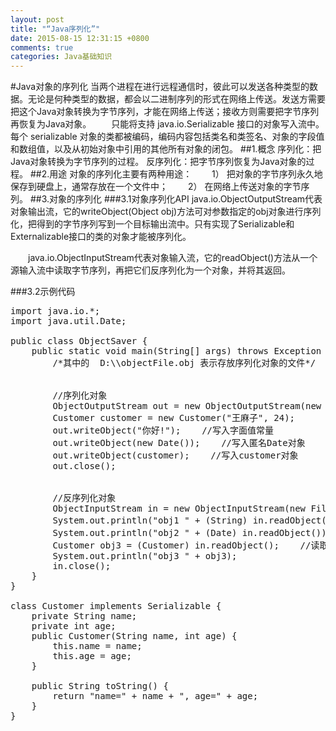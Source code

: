 ```yaml
---
layout: post
title: "“Java序列化”"
date: 2015-08-15 12:31:15 +0800
comments: true
categories: Java基础知识
---
```

#Java对象的序列化
当两个进程在进行远程通信时，彼此可以发送各种类型的数据。无论是何种类型的数据，都会以二进制序列的形式在网络上传送。发送方需要把这个Java对象转换为字节序列，才能在网络上传送；接收方则需要把字节序列再恢复为Java对象。
　　只能将支持 java.io.Serializable 接口的对象写入流中。每个 serializable 对象的类都被编码，编码内容包括类名和类签名、对象的字段值和数组值，以及从初始对象中引用的其他所有对象的闭包。
##1.概念
序列化：把Java对象转换为字节序列的过程。
反序列化：把字节序列恢复为Java对象的过程。
##2.用途
对象的序列化主要有两种用途：
　　1） 把对象的字节序列永久地保存到硬盘上，通常存放在一个文件中；
　　2） 在网络上传送对象的字节序列。
##3.对象的序列化
###3.1对象序列化API
java.io.ObjectOutputStream代表对象输出流，它的writeObject(Object obj)方法可对参数指定的obj对象进行序列化，把得到的字节序列写到一个目标输出流中。只有实现了Serializable和Externalizable接口的类的对象才能被序列化。

　　java.io.ObjectInputStream代表对象输入流，它的readObject()方法从一个源输入流中读取字节序列，再把它们反序列化为一个对象，并将其返回。

###3.2示例代码
<pre class="brush:java;gutter:true;">
import java.io.*;
import java.util.Date;

public class ObjectSaver {
    public static void main(String[] args) throws Exception {
        /*其中的  D:\\objectFile.obj 表示存放序列化对象的文件*/

        
        //序列化对象
        ObjectOutputStream out = new ObjectOutputStream(new FileOutputStream("D:\\objectFile.obj"));
        Customer customer = new Customer("王麻子", 24);    
        out.writeObject("你好!");    //写入字面值常量
        out.writeObject(new Date());    //写入匿名Date对象
        out.writeObject(customer);    //写入customer对象
        out.close();

        
        //反序列化对象
        ObjectInputStream in = new ObjectInputStream(new FileInputStream("D:\\objectFile.obj"));
        System.out.println("obj1 " + (String) in.readObject());    //读取字面值常量
        System.out.println("obj2 " + (Date) in.readObject());    //读取匿名Date对象
        Customer obj3 = (Customer) in.readObject();    //读取customer对象
        System.out.println("obj3 " + obj3);
        in.close();
    }
}

class Customer implements Serializable {
    private String name;
    private int age;
    public Customer(String name, int age) {
        this.name = name;
        this.age = age;
    }

    public String toString() {
        return "name=" + name + ", age=" + age;
    }
}
</pre>